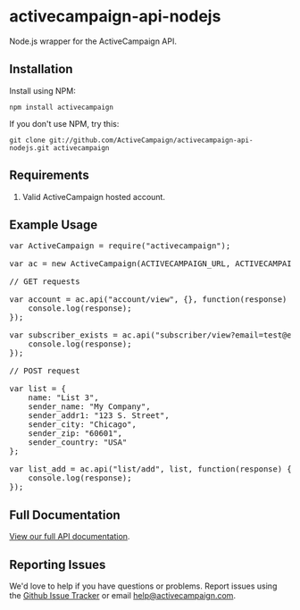 # activecampaign-api-nodejs

Node.js wrapper for the ActiveCampaign API.

## Installation

Install using NPM:

`npm install activecampaign`

If you don't use NPM, try this:

`git clone git://github.com/ActiveCampaign/activecampaign-api-nodejs.git activecampaign`

## Requirements

1. Valid ActiveCampaign hosted account.

## Example Usage

<pre>
var ActiveCampaign = require("activecampaign");

var ac = new ActiveCampaign(ACTIVECAMPAIGN_URL, ACTIVECAMPAIGN_API_KEY);

// GET requests

var account = ac.api("account/view", {}, function(response) {
	console.log(response);
});

var subscriber_exists = ac.api("subscriber/view?email=test@example.com", {}, function(response) {
	console.log(response);
});

// POST request

var list = {
	name: "List 3",
	sender_name: "My Company",
	sender_addr1: "123 S. Street",
	sender_city: "Chicago",
	sender_zip: "60601",
	sender_country: "USA"
};

var list_add = ac.api("list/add", list, function(response) {
	console.log(response);
});
</pre>

## Full Documentation

[View our full API documentation](http://activecampaign.com/api).

## Reporting Issues

We'd love to help if you have questions or problems. Report issues using the [Github Issue Tracker](https://github.com/ActiveCampaign/activecampaign-api-nodejs/issues) or email [help@activecampaign.com](mailto:help@activecampaign.com).